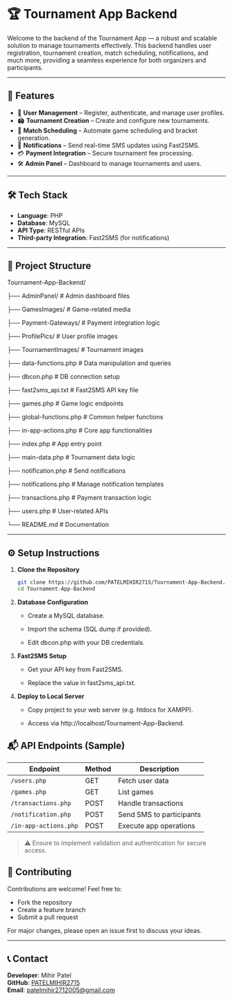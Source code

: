 # 🏆 Tournament App Backend

Welcome to the backend of the Tournament App — a robust and scalable solution to manage tournaments effectively. This backend handles user registration, tournament creation, match scheduling, notifications, and much more, providing a seamless experience for both organizers and participants.

---

## 🚀 Features

- 🔐 **User Management** – Register, authenticate, and manage user profiles.
- 🏟️ **Tournament Creation** – Create and configure new tournaments.
- 📅 **Match Scheduling** – Automate game scheduling and bracket generation.
- 🔔 **Notifications** – Send real-time SMS updates using Fast2SMS.
- 💳 **Payment Integration** – Secure tournament fee processing.
- 🛠️ **Admin Panel** – Dashboard to manage tournaments and users.

---

## 🛠️ Tech Stack

- **Language**: PHP
- **Database**: MySQL
- **API Type**: RESTful APIs
- **Third-party Integration**: Fast2SMS (for notifications)

---

## 📁 Project Structure

Tournament-App-Backend/

├── AdminPanel/ # Admin dashboard files

├── GamesImages/ # Game-related media

├── Payment-Gateways/ # Payment integration logic

├── ProfilePics/ # User profile images

├── TournamentImages/ # Tournament images

├── data-functions.php # Data manipulation and queries

├── dbcon.php # DB connection setup

├── fast2sms_api.txt # Fast2SMS API key file

├── games.php # Game logic endpoints

├── global-functions.php # Common helper functions

├── in-app-actions.php # Core app functionalities

├── index.php # App entry point

├── main-data.php # Tournament data logic

├── notification.php # Send notifications

├── notifications.php # Manage notification templates

├── transactions.php # Payment transaction logic

├── users.php # User-related APIs

└── README.md # Documentation


---

## ⚙️ Setup Instructions

1. **Clone the Repository**
   ```bash
   git clone https://github.com/PATELMIHIR2715/Tournament-App-Backend.git
   cd Tournament-App-Backend
   ```
2. **Database Configuration**

   - Create a MySQL database.

   - Import the schema (SQL dump if provided).

   - Edit dbcon.php with your DB credentials.

3. **Fast2SMS Setup**

   - Get your API key from Fast2SMS.

   - Replace the value in fast2sms_api.txt.
4. **Deploy to Local Server**

   - Copy project to your web server (e.g. htdocs for XAMPP).

   - Access via http://localhost/Tournament-App-Backend.


## 📬 API Endpoints (Sample)

| Endpoint               | Method | Description                      |
|------------------------|--------|----------------------------------|
| `/users.php`           | GET    | Fetch user data                  |
| `/games.php`           | GET    | List games                       |
| `/transactions.php`    | POST   | Handle transactions              |
| `/notification.php`    | POST   | Send SMS to participants         |
| `/in-app-actions.php`  | POST   | Execute app operations           |

> ⚠️ Ensure to implement validation and authentication for secure access.

## 🤝 Contributing

Contributions are welcome! Feel free to:

- Fork the repository  
- Create a feature branch  
- Submit a pull request  

For major changes, please open an issue first to discuss your ideas.

---



## 📞 Contact

**Developer**: Mihir Patel  
**GitHub**: [PATELMIHIR2715](https://github.com/PATELMIHIR2715)  
**Email**: [patelmihir2712005@gmail.com](mailto:patelmihir2712005@gmail.com)












